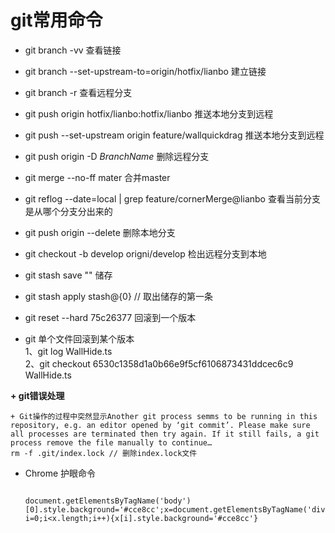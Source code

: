 # **git常用命令**

+ git branch -vv 查看链接
+ git branch --set-upstream-to=origin/hotfix/lianbo 建立链接
+ git branch -r 查看远程分支

+ git push origin hotfix/lianbo:hotfix/lianbo 推送本地分支到远程
+ git push --set-upstream origin feature/wallquickdrag  推送本地分支到远程
+ git push origin -D *BranchName* 删除远程分支
+ git merge --no-ff mater 合并master
+ git reflog --date=local | grep feature/cornerMerge@lianbo 查看当前分支是从哪个分支分出来的

+ git push origin --delete <BranchName>  删除本地分支
+ git checkout -b develop origni/develop 检出远程分支到本地

+ git stash save "" 储存
+ git stash apply stash@{0} // 取出储存的第一条

+ git reset --hard 75c26377 回滚到一个版本
+ git 单个文件回滚到某个版本  
    1、git log WallHide.ts  
    2、git checkout 6530c1358d1a0b66e9f5cf6106873431ddcec6c9 WallHide.ts

**+ git错误处理**

    + Git操作的过程中突然显示Another git process semms to be running in this repository, e.g. an editor opened by ‘git commit’. Please make sure all processes are terminated then try again. If it still fails, a git process remove the file manually to continue…
    rm -f .git/index.lock // 删除index.lock文件

+ Chrome 护眼命令

    ```

    document.getElementsByTagName('body')[0].style.background='#cce8cc';x=document.getElementsByTagName('div');for(var i=0;i<x.length;i++){x[i].style.background='#cce8cc'}

    ```